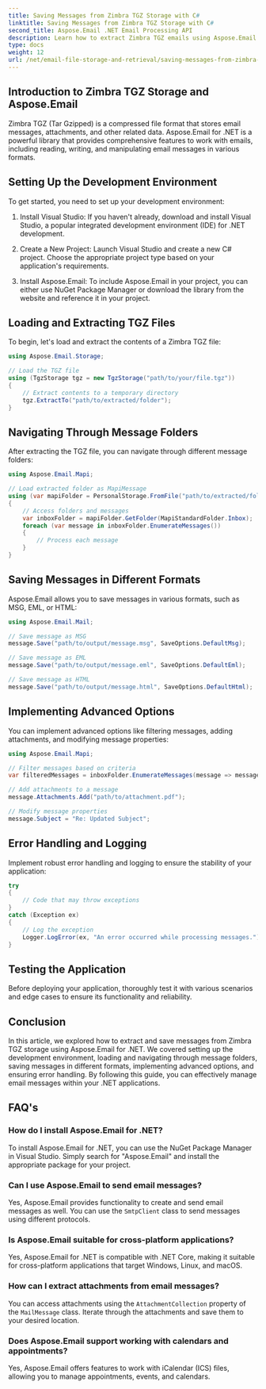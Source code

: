 ```yaml
---
title: Saving Messages from Zimbra TGZ Storage with C#
linktitle: Saving Messages from Zimbra TGZ Storage with C#
second_title: Aspose.Email .NET Email Processing API
description: Learn how to extract Zimbra TGZ emails using Aspose.Email for .NET. Step-by-step guide with source code for efficient email management.
type: docs
weight: 12
url: /net/email-file-storage-and-retrieval/saving-messages-from-zimbra-tgz-storage-with-csharp/
---
```


## Introduction to Zimbra TGZ Storage and Aspose.Email

Zimbra TGZ (Tar Gzipped) is a compressed file format that stores email messages, attachments, and other related data. Aspose.Email for .NET is a powerful library that provides comprehensive features to work with emails, including reading, writing, and manipulating email messages in various formats.

## Setting Up the Development Environment

To get started, you need to set up your development environment:

1. Install Visual Studio: If you haven't already, download and install Visual Studio, a popular integrated development environment (IDE) for .NET development.

2. Create a New Project: Launch Visual Studio and create a new C# project. Choose the appropriate project type based on your application's requirements.

3. Install Aspose.Email: To include Aspose.Email in your project, you can either use NuGet Package Manager or download the library from the website and reference it in your project.

## Loading and Extracting TGZ Files

To begin, let's load and extract the contents of a Zimbra TGZ file:

```csharp
using Aspose.Email.Storage;

// Load the TGZ file
using (TgzStorage tgz = new TgzStorage("path/to/your/file.tgz"))
{
    // Extract contents to a temporary directory
    tgz.ExtractTo("path/to/extracted/folder");
}
```

## Navigating Through Message Folders

After extracting the TGZ file, you can navigate through different message folders:

```csharp
using Aspose.Email.Mapi;

// Load extracted folder as MapiMessage
using (var mapiFolder = PersonalStorage.FromFile("path/to/extracted/folder"))
{
    // Access folders and messages
    var inboxFolder = mapiFolder.GetFolder(MapiStandardFolder.Inbox);
    foreach (var message in inboxFolder.EnumerateMessages())
    {
        // Process each message
    }
}
```

## Saving Messages in Different Formats

Aspose.Email allows you to save messages in various formats, such as MSG, EML, or HTML:

```csharp
using Aspose.Email.Mail;

// Save message as MSG
message.Save("path/to/output/message.msg", SaveOptions.DefaultMsg);

// Save message as EML
message.Save("path/to/output/message.eml", SaveOptions.DefaultEml);

// Save message as HTML
message.Save("path/to/output/message.html", SaveOptions.DefaultHtml);
```

## Implementing Advanced Options

You can implement advanced options like filtering messages, adding attachments, and modifying message properties:

```csharp
using Aspose.Email.Mapi;

// Filter messages based on criteria
var filteredMessages = inboxFolder.EnumerateMessages(message => message.Subject.Contains("Important"));

// Add attachments to a message
message.Attachments.Add("path/to/attachment.pdf");

// Modify message properties
message.Subject = "Re: Updated Subject";
```

## Error Handling and Logging

Implement robust error handling and logging to ensure the stability of your application:

```csharp
try
{
    // Code that may throw exceptions
}
catch (Exception ex)
{
    // Log the exception
    Logger.LogError(ex, "An error occurred while processing messages.");
}
```

## Testing the Application

Before deploying your application, thoroughly test it with various scenarios and edge cases to ensure its functionality and reliability.

## Conclusion

In this article, we explored how to extract and save messages from Zimbra TGZ storage using Aspose.Email for .NET. We covered setting up the development environment, loading and navigating through message folders, saving messages in different formats, implementing advanced options, and ensuring error handling. By following this guide, you can effectively manage email messages within your .NET applications.

## FAQ's

### How do I install Aspose.Email for .NET?

To install Aspose.Email for .NET, you can use the NuGet Package Manager in Visual Studio. Simply search for "Aspose.Email" and install the appropriate package for your project.

### Can I use Aspose.Email to send email messages?

Yes, Aspose.Email provides functionality to create and send email messages as well. You can use the `SmtpClient` class to send messages using different protocols.

### Is Aspose.Email suitable for cross-platform applications?

Yes, Aspose.Email for .NET is compatible with .NET Core, making it suitable for cross-platform applications that target Windows, Linux, and macOS.

### How can I extract attachments from email messages?

You can access attachments using the `AttachmentCollection` property of the `MailMessage` class. Iterate through the attachments and save them to your desired location.

### Does Aspose.Email support working with calendars and appointments?

Yes, Aspose.Email offers features to work with iCalendar (ICS) files, allowing you to manage appointments, events, and calendars.
